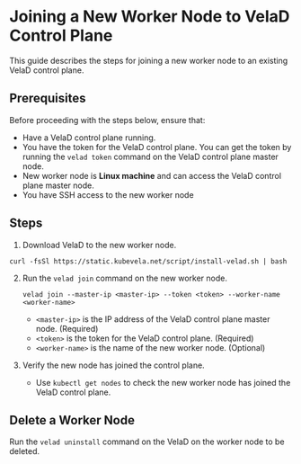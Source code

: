 # Joining a New Worker Node to VelaD Control Plane

This guide describes the steps for joining a new worker node to an existing VelaD control plane.

## Prerequisites

Before proceeding with the steps below, ensure that:

- Have a VelaD control plane running.
- You have the token for the VelaD control plane. You can get the token by running the `velad token` command on the VelaD control plane master node.
- New worker node is **Linux machine** and can access the VelaD control plane master node.
- You have SSH access to the new worker node

## Steps

1. Download VelaD to the new worker node.
```shell
curl -fsSl https://static.kubevela.net/script/install-velad.sh | bash
```

2. Run the `velad join` command on the new worker node.
    ```
    velad join --master-ip <master-ip> --token <token> --worker-name <worker-name>
    ```
   - `<master-ip>` is the IP address of the VelaD control plane master node. (Required)
   - `<token>` is the token for the VelaD control plane. (Required)
   - `<worker-name>` is the name of the new worker node. (Optional) 

3. Verify the new node has joined the control plane.
    - Use `kubectl get nodes` to check the new worker node has joined the VelaD control plane.

## Delete a Worker Node

Run the `velad uninstall` command on the VelaD on the worker node to be deleted.
